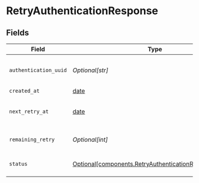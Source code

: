 # RetryAuthenticationResponse


## Fields

| Field                                                                                                                  | Type                                                                                                                   | Required                                                                                                               | Description                                                                                                            | Example                                                                                                                |
| ---------------------------------------------------------------------------------------------------------------------- | ---------------------------------------------------------------------------------------------------------------------- | ---------------------------------------------------------------------------------------------------------------------- | ---------------------------------------------------------------------------------------------------------------------- | ---------------------------------------------------------------------------------------------------------------------- |
| `authentication_uuid`                                                                                                  | *Optional[str]*                                                                                                        | :heavy_minus_sign:                                                                                                     | The UUID of the corresponding authentication.                                                                          |                                                                                                                        |
| `created_at`                                                                                                           | [date](https://docs.python.org/3/library/datetime.html#date-objects)                                                   | :heavy_minus_sign:                                                                                                     | N/A                                                                                                                    |                                                                                                                        |
| `next_retry_at`                                                                                                        | [date](https://docs.python.org/3/library/datetime.html#date-objects)                                                   | :heavy_minus_sign:                                                                                                     | The time at which the next retry will be available.                                                                    |                                                                                                                        |
| `remaining_retry`                                                                                                      | *Optional[int]*                                                                                                        | :heavy_minus_sign:                                                                                                     | The number of retries remaining.                                                                                       | 3                                                                                                                      |
| `status`                                                                                                               | [Optional[components.RetryAuthenticationResponseStatus]](../../models/components/retryauthenticationresponsestatus.md) | :heavy_minus_sign:                                                                                                     | The status of the authentication.                                                                                      | approved                                                                                                               |